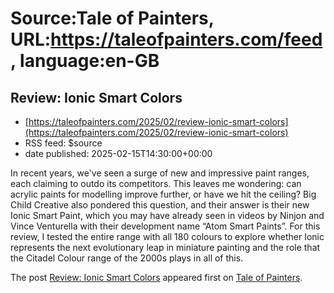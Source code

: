 # Source:Tale of Painters, URL:https://taleofpainters.com/feed, language:en-GB

## Review: Ionic Smart Colors
 - [https://taleofpainters.com/2025/02/review-ionic-smart-colors](https://taleofpainters.com/2025/02/review-ionic-smart-colors)
 - RSS feed: $source
 - date published: 2025-02-15T14:30:00+00:00

<p>In recent years, we've seen a surge of new and impressive paint ranges, each claiming to outdo its competitors. This leaves me wondering: can acrylic paints for modelling improve further, or have we hit the ceiling? Big Child Creative also pondered this question, and their answer is their new Ionic Smart Paint, which you may have already seen in videos by Ninjon and Vince Venturella with their development name “Atom Smart Paints”. For this review, I tested the entire range with all 180 colours to explore whether Ionic represents the next evolutionary leap in miniature painting and the role that the Citadel Colour range of the 2000s plays in all of this.</p>
<p>The post <a href="https://taleofpainters.com/2025/02/review-ionic-smart-colors/">Review: Ionic Smart Colors</a> appeared first on <a href="https://taleofpainters.com">Tale of Painters</a>.</p>

